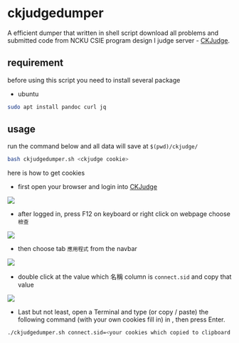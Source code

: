 # ckjudgedumper

A efficient dumper that written in shell script download all problems and submitted code from NCKU CSIE program design I judge server - [CKJudge](https://ckj.csie.ncku.edu.tw/#/).

## requirement

before using this script you need to install several package

+ ubuntu 
```bash
sudo apt install pandoc curl jq
```

## usage

run the command below and all data will save at ``$(pwd)/ckjudge/``

``` bash
bash ckjudgedumper.sh <ckjudge cookie>
```

here is how to get cookies

+ first open your browser and login into [CKJudge](https://ckj.csie.ncku.edu.tw/#/)

![](https://i.imgur.com/KzJb3M6.png)

+ after logged in, press F12 on keyboard or right click on webpage choose `檢查`

![](https://i.imgur.com/GvpLukM.png)

+ then choose tab `應用程式` from the navbar

![](https://i.imgur.com/fCorfA9.png)

+ double click at the value which 名稱 column is `connect.sid` and copy that value

![](https://i.imgur.com/ImYXxa1.png)

+ Last but not least, open a Terminal and type (or copy / paste) the following command (with your own cookies fill in) in , then press Enter.

```bash
./ckjudgedumper.sh connect.sid=<your cookies which copied to clipboard previously>
```